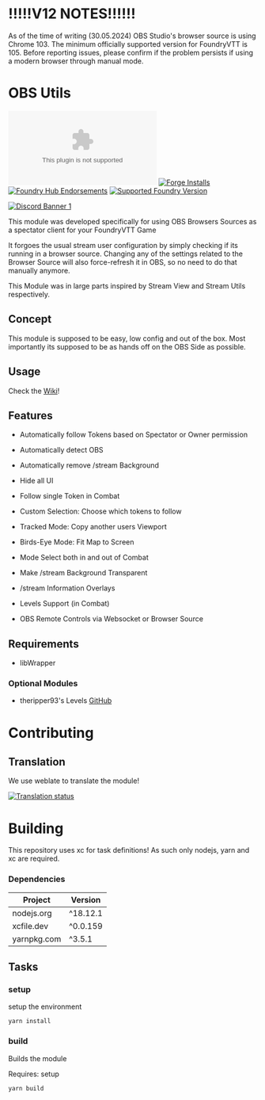 # !!!!!V12 NOTES!!!!!!
As of the time of writing (30.05.2024) OBS Studio's browser source is using Chrome 103. The minimum officially supported version for FoundryVTT is 105. Before reporting issues, please confirm if the problem persists if using a modern browser through manual mode.

# OBS Utils

![Latest Release Download Count](https://img.shields.io/github/downloads/faeyumbrea/obs-utils/latest/module.zip) [![Forge Installs](https://img.shields.io/badge/dynamic/json?label=Forge%20Installs&query=package.installs&suffix=%25&url=https%3A%2F%2Fforge-vtt.com%2Fapi%2Fbazaar%2Fpackage%2Fobs-utils&colorB=4aa94a)](https://forge-vtt.com/bazaar#package=obs-utils) [![Foundry Hub Endorsements](https://img.shields.io/endpoint?logoColor=white&url=https%3A%2F%2Fwww.foundryvtt-hub.com%2Fwp-json%2Fhubapi%2Fv1%2Fpackage%2Fobs-utils%2Fshield%2Fendorsements)](https://www.foundryvtt-hub.com/package/obs-utils/) [![Supported Foundry Version](https://img.shields.io/endpoint?url=https%3A%2F%2Ffoundryshields.com%2Fversion%3Fstyle%3Dflat%26url%3Dhttps%3A%2F%2Fraw.githubusercontent.com%2FFaeyUmbrea%2Fobs-utils%2Fmaster%2Fpublic%2Fmodule.json)](https://github.com/FaeyUmbrea/obs-utils/releases/latest) 

[![Discord Banner 1](https://discord.com/api/guilds/1245779025931141292/widget.png?style=banner2)](https://discord.com/invite/WfMaKPPdeM)

This module was developed specifically for using OBS Browsers Sources as a spectator client for your FoundryVTT Game

It forgoes the usual stream user configuration by simply checking if its running in a browser source.
Changing any of the settings related to the Browser Source will also force-refresh it in OBS, so no need to do that
manually anymore.

This Module was in large parts inspired by Stream View and Stream Utils respectively.

## Concept

This module is supposed to be easy, low config and out of the box.
Most importantly its supposed to be as hands off on the OBS Side as possible.

## Usage

Check the [Wiki](https://docs.void.monster/getting-started-obsu.html)!

## Features

- Automatically follow Tokens based on Spectator or Owner permission
- Automatically detect OBS
- Automatically remove /stream Background
- Hide all UI
- Follow single Token in Combat
- Custom Selection: Choose which tokens to follow
- Tracked Mode: Copy another users Viewport
- Birds-Eye Mode: Fit Map to Screen
- Mode Select both in and out of Combat


- Make /stream Background Transparent
- /stream Information Overlays


- Levels Support (in Combat)


- OBS Remote Controls via Websocket or Browser Source

## Requirements

- libWrapper

### Optional Modules

- theripper93's Levels [GitHub](https://github.com/theripper93/Levels)

# Contributing

## Translation

We use weblate to translate the module!

[![Translation status](https://hosted.weblate.org/widget/obs-utils/open-graph.png)](https://hosted.weblate.org/engage/obs-utils/)

# Building

This repository uses xc for task definitions! As such only nodejs, yarn and xc are required.

### Dependencies

| Project     | Version  |
|-------------|----------|
| nodejs.org  | ^18.12.1 |
| xcfile.dev  | ^0.0.159 |
| yarnpkg.com | ^3.5.1   |

## Tasks

### setup

setup the environment

```
yarn install
```

### build

Builds the module

Requires: setup

```
yarn build
```
